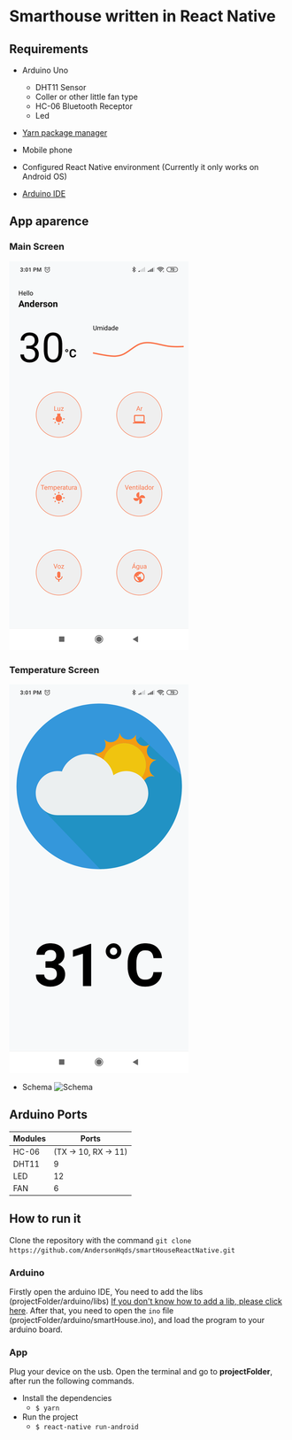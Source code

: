 # Smarthouse written in React Native

## Requirements

* Arduino Uno
  * DHT11 Sensor
  * Coller or other little fan type
  * HC-06 Bluetooth Receptor
  * Led

* [Yarn package manager](https://yarnpkg.com/lang/en/)

* Mobile phone
* Configured React Native environment (Currently it only works on Android OS)
* [Arduino IDE](https://www.arduino.cc/en/main/software)

## App aparence

### Main Screen
![Main Screen](/gitassets/main_screen.png)
### Temperature Screen
![Temperature Screen](/gitassets/temperature_screen.png)
* Schema
![Schema](/gitassets/schema.jpg)

## Arduino Ports

| Modules | Ports |
| ------ | ------ |
| HC-06 | (TX -> 10, RX -> 11) |
| DHT11 | 9 |
| LED| 12 |
| FAN | 6 |

## How to run it

Clone the repository with the command `git clone https://github.com/AndersonHqds/smartHouseReactNative.git`

### Arduino
Firstly open the arduino IDE, You need to add the libs (projectFolder/arduino/libs) [If you don't know how to add a lib, please click here](https://www.arduino.cc/en/guide/libraries). After that, you need to open the `ino` file (projectFolder/arduino/smartHouse.ino), and load the program to your arduino board.

### App
Plug  your device on the usb.
Open the terminal and go to **projectFolder**, after run the following commands.

* Install the dependencies
  * `$ yarn`
* Run the project
  * `$ react-native run-android`





